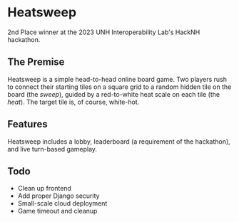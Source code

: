 # Heatsweep
2nd Place winner at the 2023 UNH Interoperability Lab's HackNH hackathon.

## The Premise
Heatsweep is a simple head-to-head online board game. Two players rush to connect their starting tiles on a square grid to a random hidden tile on the board (the *sweep*), guided by a red-to-white heat scale on each tile (the *heat*). The target tile is, of course, white-hot.

## Features
Heatsweep includes a lobby, leaderboard (a requirement of the hackathon), and live turn-based gameplay. 

## Todo
- Clean up frontend
- Add proper Django security
- Small-scale cloud deployment
- Game timeout and cleanup
